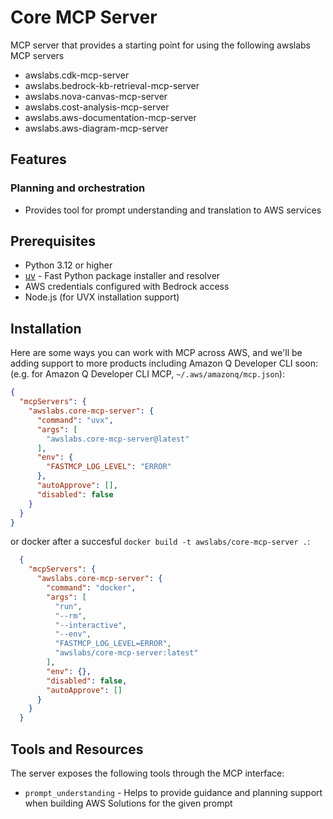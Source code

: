 # Core MCP Server

MCP server that provides a starting point for using the following awslabs MCP servers
- awslabs.cdk-mcp-server
- awslabs.bedrock-kb-retrieval-mcp-server
- awslabs.nova-canvas-mcp-server
- awslabs.cost-analysis-mcp-server
- awslabs.aws-documentation-mcp-server
- awslabs.aws-diagram-mcp-server

## Features


### Planning and orchestration

- Provides tool for prompt understanding and translation to AWS services

## Prerequisites

- Python 3.12 or higher
- [uv](https://github.com/astral-sh/uv) - Fast Python package installer and resolver
- AWS credentials configured with Bedrock access
- Node.js (for UVX installation support)


## Installation

Here are some ways you can work with MCP across AWS, and we'll be adding support to more products including Amazon Q Developer CLI soon: (e.g. for Amazon Q Developer CLI MCP, `~/.aws/amazonq/mcp.json`):

```json
{
  "mcpServers": {
    "awslabs.core-mcp-server": {
      "command": "uvx",
      "args": [
        "awslabs.core-mcp-server@latest"
      ],
      "env": {
        "FASTMCP_LOG_LEVEL": "ERROR"
      },
      "autoApprove": [],
      "disabled": false
    }
  }
}
```

or docker after a succesful `docker build -t awslabs/core-mcp-server .`:

```json
  {
    "mcpServers": {
      "awslabs.core-mcp-server": {
        "command": "docker",
        "args": [
          "run",
          "--rm",
          "--interactive",
          "--env",
          "FASTMCP_LOG_LEVEL=ERROR",
          "awslabs/core-mcp-server:latest"
        ],
        "env": {},
        "disabled": false,
        "autoApprove": []
      }
    }
  }
```

## Tools and Resources

The server exposes the following tools through the MCP interface:

- `prompt_understanding` - Helps to provide guidance and planning support when building AWS Solutions for the given prompt
